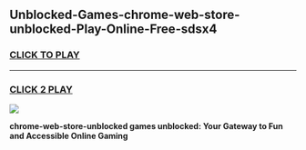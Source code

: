 
## Unblocked-Games-chrome-web-store-unblocked-Play-Online-Free-sdsx4
<h3>
<a href="https://premium76.site?title=chrome-web-store-unblocked&ref=26A">CLICK TO PLAY</a></h3>
<hr>

<h3>
<a href="https://premium76.site?title=chrome-web-store-unblocked&ref=26A">CLICK 2 PLAY</a>
  
</h3>

<a href="https://premium76.site?title=chrome-web-store-unblocked&ref=26A"><img src="https://clearcache.store/games.png"></a>


**chrome-web-store-unblocked games unblocked: Your Gateway to Fun and Accessible Online Gaming**
